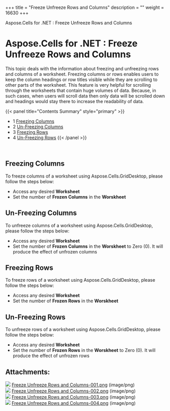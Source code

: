 +++
title = "Freeze Unfreeze Rows and Columns" 
description = "" 
weight = 16630 
+++

Aspose.Cells for .NET : Freeze Unfreeze Rows and Columns  

# Aspose.Cells for .NET : Freeze Unfreeze Rows and Columns


This topic deals with the information about freezing and unfreezing rows and columns of a worksheet. Freezing columns or rows enables users to keep the column headings or row titles visible while they are scrolling to other parts of the worksheet. This feature is very helpful for scrolling through the worksheets that contain huge volumes of data. Because, in such cases, when users will scroll data then only data will be scrolled down and headings would stay there to increase the readability of data.

{{< panel title="Contents Summary" style="primary" >}}
*   1 [Freezing Columns](#FreezeUnfreezeRowsandColumns-FreezingColumns)
*   2 [Un-Freezing Columns](#FreezeUnfreezeRowsandColumns-Un-FreezingColumns)
*   3 [Freezing Rows](#FreezeUnfreezeRowsandColumns-FreezingRows)
*   4 [Un-Freezing Rows](#FreezeUnfreezeRowsandColumns-Un-FreezingRows)
{{< /panel >}}
 

 

## Freezing Columns

To freeze columns of a worksheet using Aspose.Cells.GridDesktop, please follow the steps below:

*   Access any desired **Worksheet**
*   Set the number of **Frozen Columns** in the **Worskheet**

## Un-Freezing Columns

To unfreeze columns of a worksheet using Aspose.Cells.GridDesktop, please follow the steps below:

*   Access any desired **Worksheet**
*   Set the number of **Frozen Columns** in the **Worskheet** to Zero (0). It will produce the effect of unfrozen columns

## Freezing Rows

To freeze rows of a worksheet using Aspose.Cells.GridDesktop, please follow the steps below:

*   Access any desired **Worksheet**
*   Set the number of **Frozen Rows** in the **Worskheet**

## Un-Freezing Rows

To unfreeze rows of a worksheet using Aspose.Cells.GridDesktop, please follow the steps below:

*   Access any desired **Worksheet**
*   Set the number of **Frozen Rows** in the **Worskheet** to Zero (0). It will produce the effect of unfrozen rows

## Attachments:

![](https://docs2.aspose.com/cells/net/images/icons/bullet_blue.gif) [Freeze Unfreeze Rows and Columns-001.png](https://docs2.aspose.com/cells/net/attachments/5017804/5113909.png) (image/png)  
![](https://docs2.aspose.com/cells/net/images/icons/bullet_blue.gif) [Freeze Unfreeze Rows and Columns-002.png](https://docs2.aspose.com/cells/net/attachments/5017804/5113910.png) (image/png)  
![](https://docs2.aspose.com/cells/net/images/icons/bullet_blue.gif) [Freeze Unfreeze Rows and Columns-003.png](https://docs2.aspose.com/cells/net/attachments/5017804/5113911.png) (image/png)  
![](https://docs2.aspose.com/cells/net/images/icons/bullet_blue.gif) [Freeze Unfreeze Rows and Columns-004.png](https://docs2.aspose.com/cells/net/attachments/5017804/5113912.png) (image/png)  

